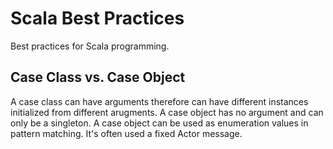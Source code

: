 # Scala Best Practices

Best practices for Scala programming.

## Case Class vs. Case Object

A case class can have arguments therefore can have different instances initialized from different arugments. A case object has no argument and can only be a singleton. A case object can be used as enumeration values in pattern matching. It's often used a fixed Actor message.
